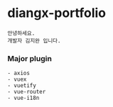 # diangx-portfolio


```
안녕하세요.
개발자 김지완 입니다.
```

### Major plugin
```
- axios
- vuex
- vuetify
- vue-router
- vue-i18n
```